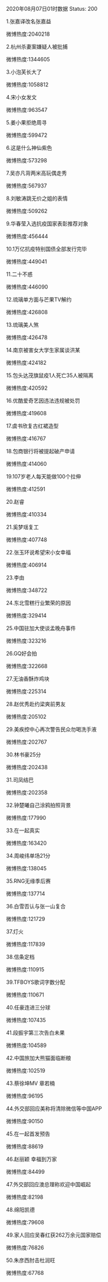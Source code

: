 2020年08月07日01时数据
Status: 200

1.张嘉译改名张嘉益

微博热度:2040218

2.杭州杀妻案嫌疑人被批捕

微博热度:1344605

3.小泡芙长大了

微博热度:1058812

4.宋小女发文

微博热度:963547

5.姜小果拒绝周寻

微博热度:599472

6.这是什么神仙紫色

微博热度:573298

7.吴亦凡背两米高玩偶走秀

微博热度:567937

8.刘敏涛跳无价之姐的表情

微博热度:509262

9.华春莹入选抗疫国家表彰推荐对象

微博热度:456444

10.1万亿抗疫特别国债全部发行完毕

微博热度:449041

11.二十不惑

微博热度:446090

12.琉璃单方面与芒果TV解约

微博热度:426808

13.琉璃美人煞

微博热度:426478

14.南京被害女大学生家属谈洪某

微博热度:424182

15.包头达茂旗鼠疫1人死亡35人被隔离

微博热度:420592

16.优酷爱奇艺因违法违规被处罚

微博热度:419608

17.虞书欣复古红裙造型

微博热度:416767

18.包商银行将被提起破产申请

微博热度:414060

19.107岁老人每天能做100个拉伸

微博热度:412591

20.赵睿

微博热度:410334

21.奚梦瑶复工

微博热度:407748

22.张玉环说希望宋小女幸福

微博热度:406914

23.李由

微博热度:348722

24.东北雪糕行业繁荣的原因

微博热度:329414

25.中国驻加大使谈孟晚舟事件

微博热度:323216

26.GQ好会拍

微博热度:322668

27.无油香酥炸鸡块

微博热度:225314

28.赵优秀赴约梁爽前男友

微博热度:205102

29.美疾控中心再次警告民众勿喝洗手液

微博热度:202767

30.林书豪25分

微博热度:202438

31.司凤结巴

微博热度:202358

32.钟楚曦自己涂鸦拍照背景

微博热度:177990

33.在一起真实

微博热度:163420

34.周峻纬单场21分

微博热度:138045

35.RNG无缘季后赛

微博热度:137714

36.白雪否认与张一山复合

微博热度:121729

37.灯火

微博热度:117839

38.信条定档

微博热度:110915

39.TFBOYS歌词字数分配

微博热度:110671

40.任豪连进三分球

微博热度:107435

41.段振宇第三次告白未果

微博热度:104589

42.中国旅加大熊猫面临断粮

微博热度:102519

43.蔡徐坤MV 章若楠

微博热度:96195

44.外交部回应美称将清除微信等中国APP

微博热度:90150

45.在一起首发预告

微博热度:88619

46.赵丽颖 幸福到万家

微博热度:84499

47.外交部回应澳总理称欢迎中国崛起

微博热度:82198

48.绵阳凯德

微博热度:79608

49.家人回应吴春红获262万余元国家赔偿

微博热度:76826

50.朱彦西肘击杜润旺

微博热度:67768

